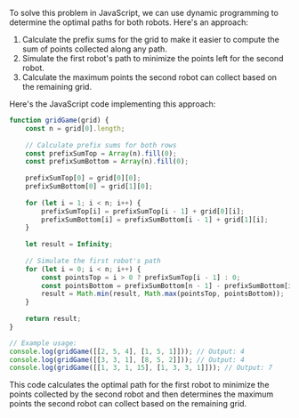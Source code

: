 To solve this problem in JavaScript, we can use dynamic programming to determine the optimal paths for both robots. Here's an approach:

1. Calculate the prefix sums for the grid to make it easier to compute the sum of points collected along any path.
2. Simulate the first robot's path to minimize the points left for the second robot.
3. Calculate the maximum points the second robot can collect based on the remaining grid.

Here's the JavaScript code implementing this approach:

```javascript
function gridGame(grid) {
    const n = grid[0].length;
    
    // Calculate prefix sums for both rows
    const prefixSumTop = Array(n).fill(0);
    const prefixSumBottom = Array(n).fill(0);
    
    prefixSumTop[0] = grid[0][0];
    prefixSumBottom[0] = grid[1][0];
    
    for (let i = 1; i < n; i++) {
        prefixSumTop[i] = prefixSumTop[i - 1] + grid[0][i];
        prefixSumBottom[i] = prefixSumBottom[i - 1] + grid[1][i];
    }
    
    let result = Infinity;
    
    // Simulate the first robot's path
    for (let i = 0; i < n; i++) {
        const pointsTop = i > 0 ? prefixSumTop[i - 1] : 0;
        const pointsBottom = prefixSumBottom[n - 1] - prefixSumBottom[i];
        result = Math.min(result, Math.max(pointsTop, pointsBottom));
    }
    
    return result;
}

// Example usage:
console.log(gridGame([[2, 5, 4], [1, 5, 1]])); // Output: 4
console.log(gridGame([[3, 3, 1], [8, 5, 2]])); // Output: 4
console.log(gridGame([[1, 3, 1, 15], [1, 3, 3, 1]])); // Output: 7
```

This code calculates the optimal path for the first robot to minimize the points collected by the second robot and then determines the maximum points the second robot can collect based on the remaining grid.
